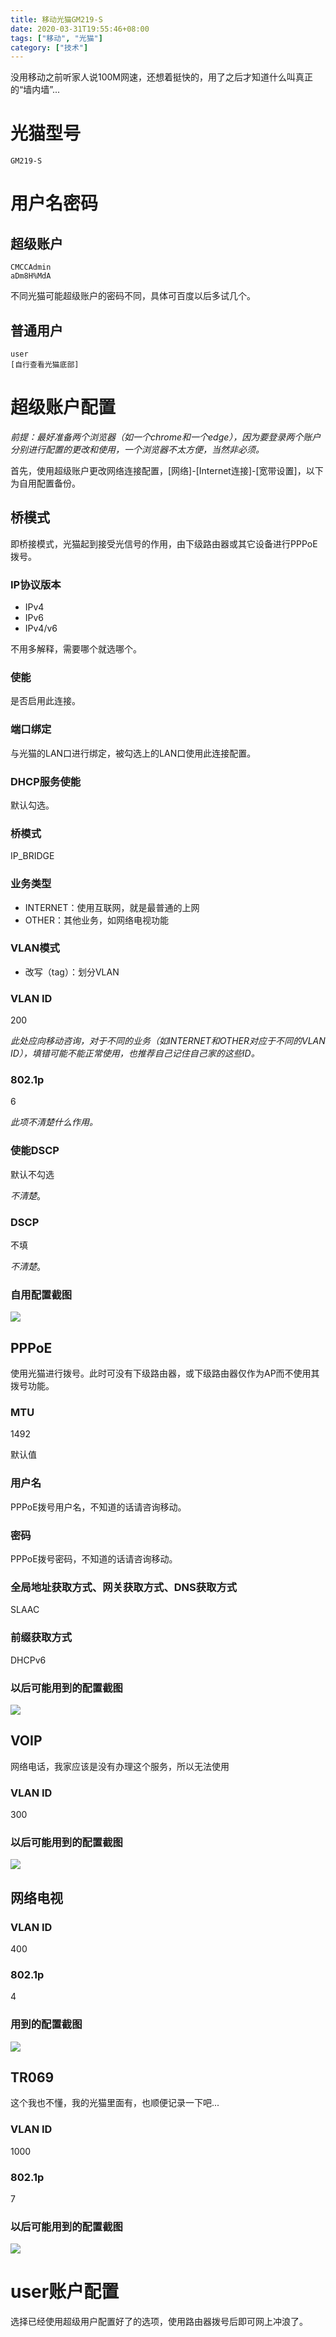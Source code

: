 ```yaml
---
title: 移动光猫GM219-S
date: 2020-03-31T19:55:46+08:00
tags: ["移动", "光猫"]
category: ["技术"]
---
```


没用移动之前听家人说100M网速，还想着挺快的，用了之后才知道什么叫真正的“墙内墙”...

# 光猫型号

`GM219-S`

# 用户名密码

## 超级账户

```
CMCCAdmin
aDm8H%MdA
```

不同光猫可能超级账户的密码不同，具体可百度以后多试几个。

## 普通用户

```
user
[自行查看光猫底部]
```

# 超级账户配置

*前提：最好准备两个浏览器（如一个chrome和一个edge），因为要登录两个账户分别进行配置的更改和使用，一个浏览器不太方便，当然非必须。*

首先，使用超级账户更改网络连接配置，[网络]-[Internet连接]-[宽带设置]，以下为自用配置备份。

## 桥模式

即桥接模式，光猫起到接受光信号的作用，由下级路由器或其它设备进行PPPoE拨号。

### IP协议版本

- IPv4
- IPv6
- IPv4/v6

不用多解释，需要哪个就选哪个。

### 使能

是否启用此连接。

### 端口绑定

与光猫的LAN口进行绑定，被勾选上的LAN口使用此连接配置。

### DHCP服务使能

默认勾选。

### 桥模式

IP_BRIDGE

### 业务类型

- INTERNET：使用互联网，就是最普通的上网
- OTHER：其他业务，如网络电视功能

### VLAN模式

- 改写（tag）：划分VLAN

### VLAN ID

200

*此处应向移动咨询，对于不同的业务（如INTERNET和OTHER对应于不同的VLAN ID），填错可能不能正常使用，也推荐自己记住自己家的这些ID。*

### 802.1p

6

*此项不清楚什么作用。*

### 使能DSCP

默认不勾选

*不清楚*。

### DSCP

不填

*不清楚*。

### 自用配置截图

![](桥模式.png)

## PPPoE

使用光猫进行拨号。此时可没有下级路由器，或下级路由器仅作为AP而不使用其拨号功能。

### MTU

1492

默认值

### 用户名

PPPoE拨号用户名，不知道的话请咨询移动。

### 密码

PPPoE拨号密码，不知道的话请咨询移动。

### 全局地址获取方式、网关获取方式、DNS获取方式

SLAAC

### 前缀获取方式

DHCPv6

### 以后可能用到的配置截图

![](PPPoE.png)

## VOIP

网络电话，我家应该是没有办理这个服务，所以无法使用

### VLAN ID

300

### 以后可能用到的配置截图

![](VOIP.png)

## 网络电视

### VLAN ID

400

### 802.1p

4

### 用到的配置截图

![](OTHER.png)

## TR069

这个我也不懂，我的光猫里面有，也顺便记录一下吧...

### VLAN ID

1000

### 802.1p

7

### 以后可能用到的配置截图

![](TR069.png)

# user账户配置

选择已经使用超级用户配置好了的选项，使用路由器拨号后即可网上冲浪了。